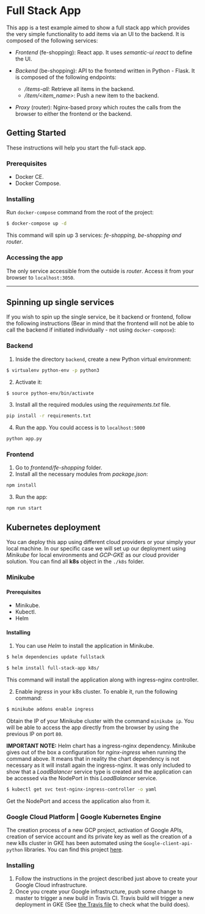 # Full Stack App
This app is a test example aimed to show a full stack app which provides the very simple functionality to add items via an UI to the backend. It is composed of the following services:
* *Frontend* (fe-shopping): React app. It uses *semantic-ui react* to define the UI. 
* *Backend* (be-shopping): API to the frontend written in Python - Flask. It is composed of the following endpoints:

  * */items-all*: Retrieve all items in the backend.
  * */item/<item_name>*: Push a new item to the backend. 
* *Proxy* (router): Nginx-based proxy which routes the calls from the browser to either the frontend or the backend.

## Getting Started
These instructions will help you start the full-stack app.

### Prerequisites
* Docker CE.
* Docker Compose.

### Installing
Run `docker-compose` command from the root of the project:
``` sh
$ docker-compose up -d
```
This command will spin up 3 services: *fe-shopping, be-shopping and router*.

### Accessing the app
The only service accessible from the outside is *router*. Access it from your browser to `localhost:3050`.

---
## Spinning up single services
If you wish to spin up the single service, be it backend or frontend, follow the following instructions (Bear in mind that the frontend will not be able to call the backend if initiated individually - not using `docker-compose`):
### Backend
1. Inside the directory `backend`, create a new Python virtual environment:
```sh
$ virtualenv python-env -p python3
```
2. Activate it:
```sh
$ source python-env/bin/activate
```
3. Install all the required modules using the *requirements.txt* file.
```sh
pip install -r requirements.txt
```
4. Run the app. You could access is to `localhost:5000`
```sh
python app.py
```

### Frontend
1. Go to *frontend/fe-shopping* folder.
2. Install all the necessary modules from *package.json*:
```sh
npm install
```
3. Run the app:
```sh
npm run start
```

## Kubernetes deployment
You can deploy this app using different cloud providers or your simply your local machine. In our specific case we will set up our deployment using *Minikube* for local environments and *GCP-GKE* as our cloud provider solution.
You can find all **k8s** object in the `./k8s` folder.
### Minikube
#### Prerequisites
+ Minikube.
+ Kubectl.
+ Helm
#### Installing

1. You can use *Helm* to install the application in Minikube.
```sh
$ helm dependencies update fullstack
```
```sh
$ helm install full-stack-app k8s/
```
This command will install the application along with ingress-nginx controller. 

2. Enable *ingress* in your k8s cluster. To enable it, run the following command:

```sh
$ minikube addons enable ingress
````
 
Obtain the IP of your Minikube cluster with the command `minikube ip`.
You will be able to access the app directly from the browser by using the previous IP on port `80`.

**IMPORTANT NOTE:** Helm chart has a ingress-nginx dependency. Minikube gives out of the box a configuration for *nginx-ingress* when running the command above. It means that in reality the chart dependency is not necessary as it will install again the ingress-nginx. It was only included to show that a *LoadBalancer* service type is created and the application can be accessed via the NodePort in this *LoadBalancer* service.
```sh
$ kubectl get svc test-nginx-ingress-controller -o yaml
```
Get the NodePort and access the application also from it.

### Google Cloud Platform | Google Kubernetes Engine
The creation process of a new GCP project, activation of Google APIs, creation of service account and its private key as well as the creation of a new k8s cluster in GKE has been automated using the `Google-client-api-python` libraries. You can find this project [here](https://github.com/crileroro/GCP-GKE). 
### Installing
1. Follow the instructions in the project described just above to create your Google Cloud infrastructure.
2. Once you create your Google infrastructure, push some change to master to trigger a new build in Travis CI. Travis build will trigger a new deployment in GKE (See [the Travis file](.travis.yml) to check what the build does).



